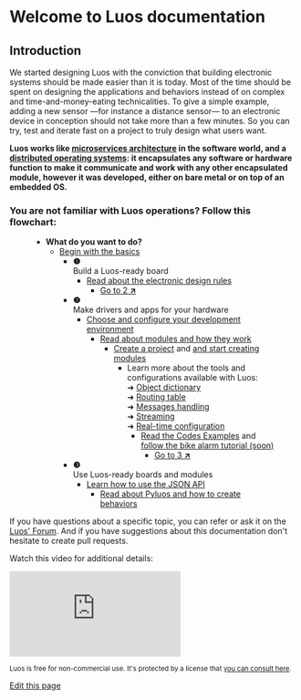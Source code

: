 # Welcome to Luos documentation

## Introduction

We started designing Luos with the conviction that building electronic systems should be made easier than it is today. Most of the time should be spent on designing the applications and behaviors instead of on complex and time-and-money-eating technicalities. To give a simple example, adding a new sensor &mdash;for instance a distance sensor&mdash; to an electronic device in conception should not take more than a few minutes. So you can try, test and iterate fast on a project to truly design what users want.

**Luos works like <a href="https://en.wikipedia.org/wiki/Microservices" target="_blank">microservices architecture</a> in the software world, and a <a href="https://en.wikipedia.org/wiki/Distributed_operating_system" target="_blank">distributed operating systems</a>: it encapsulates any software or hardware function to make it communicate and work with any other encapsulated module, however it was developed, either on bare metal or on top of an embedded OS.**

### You are not familiar with Luos operations? Follow this flowchart:

<div id="container1">

<figure>
  <figcaption></figcaption>
  <ul class="tree">
    <li class="wf_li"><span class="cust_choice"><strong>What do you want to do?</strong></span>
      <ul class="wf_ul">
        <li class="wf_li"><span class="cust_basics"><a name="step2"></a><a name="step3"></a><a href="/pages/overview/general-basics.md">Begin with the basics</a></span>
          <ul class="wf_ul">
            <li class="wf_li"><span class="cust_choice"><strong class="cust_number">❶</strong><br />Build a Luos-ready board</span>
              <ul class="wf_ul">
                <li class="wf_li"><span><a href="/pages/low/electronic-design.md">Read about the electronic design rules</a></span>
                	<ul class="wf_ul">
                		<li class="wf_li"><span><a href="#step2">Go to 2 <strong>↗</strong></a></span>
                		</li>
                	</ul>
                </li>
              </ul>
            </li>
           <li class="wf_li"><span class="cust_choice"><strong class="cust_number">❷</strong><br />Make drivers and apps for your hardware</span>
              <ul class="wf_ul">
                <li class="wf_li"><span><a href="/pages/low/dev-env.md">Choose and configure your development environment</a></span>
                	<ul class="wf_ul">
                		<li class="wf_li"><span><a href="/pages/low/modules.md">Read about modules and how they work
</a></span>
                			<ul class="wf_ul">
                				<li class="wf_li"><span><a href="/pages/low/modules/create-project.md">Create a project</a> and <a href="/pages/low/modules/create-modules.md">and start creating modules</a></span>
                					<ul class="wf_ul">
                						<li class="wf_li"><span>Learn more about the tools and configurations available with Luos:<br /> 
											➜ <a href="/pages/low/modules/od.md">Object dictionary</a><br />
											➜ <a href="/pages/low/modules/routing-table.md">Routing table</a><br />
											➜ <a href="/pages/low/modules/msg-handling.md">Messages handling</a><br />
											➜ <a href="/pages/low/modules/streaming.md">Streaming</a><br />
											➜ <a href="/pages/low/modules/rt-config.md">Real-time configuration</a></span>
                							<ul class="wf_ul">
                								<li class="wf_li"><span><a href="/pages/low/modules/examples.md">Read the Codes Examples</a> and <a href="#">follow the bike alarm tutorial (soon)</a>
												</span>
													<ul class="wf_ul">
								                		<li class="wf_li"><span><a href="#step3">Go to 3 <strong>↗</strong></a></span>
								                		</li>
								                	</ul>
                								</li>
                							</ul>
                						</li>
                					</ul>
                				</li>
                			</ul>
                		</li>
                	</ul>
                </li>
              </ul>
            </li>
            <li class="wf_li"><span class="cust_choice"><strong class="cust_number">❸</strong><br />Use Luos-ready boards and modules</span>
                <ul class="wf_ul">
                	<li class="wf_li"><span><a href="/pages/high/json-api.md#">Learn how to use the JSON API</a></span>
                		<ul class="wf_ul">
                			<li class="wf_li"><span><a href="/pages/high/pyluos.md">Read about Pyluos and how to create behaviors</a></span>
                			</li>
                		</ul>
                	</li>
                </ul>
            </li>
          </ul>
        </li>
      </ul>
    </li>
  </ul>
</figure>
</div>

If you have questions about a specific topic, you can refer or ask it on the <a href="https://community.luos.io" target="_blank">Luos' Forum</a>. And if you have suggestions about this documentation don't hesitate to create pull requests.

Watch this video for additional details:

<iframe class="cust_video" src="https://www.youtube.com/embed/xQe3z0M_FE8?feature=oembed" frameborder="0" allow="accelerometer; autoplay; encrypted-media; gyroscope; picture-in-picture" allowfullscreen></iframe><br />


<small>Luos is free for non-commercial use. It's protected by a license that <a href="https://github.com/Luos-io/Luos/blob/master/LICENSE.md" target="_blank">you can consult here</a>.</small>

<div class="cust_edit_page"><a href="https://{{gh_path}}/index.md">Edit this page</a></div>
